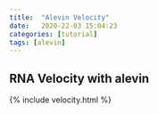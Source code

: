```yaml
---
title:  "Alevin Velocity"
date:   2020-22-03 15:04:23
categories: [tutorial]
tags: [alevin]
---
```


## RNA Velocity with alevin

{% include velocity.html %}
